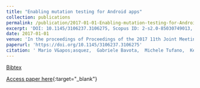 ```yaml
---
title: "Enabling mutation testing for Android apps"
collection: publications
permalink: /publication/2017-01-01-Enabling-mutation-testing-for-Android-apps
excerpt: 'DOI: 10.1145/3106237.3106275, Scopus ID: 2-s2.0-85030749013, Cited by: 18'
date: 2017-01-01
venue: 'In the proceedings of Proceedings of the 2017 11th Joint Meeting on Foundations of Software Engineering, ESEC/FSE 2017, Paderborn, Germany, September 4-8, 2017'
paperurl: 'https://doi.org/10.1145/3106237.3106275'
citation: ' Mario V&apos;asquez,  Gabriele Bavota,  Michele Tufano,  Kevin Moran,  Massimiliano Di,  Christopher Vendome,  Carlos Bernal-C&apos;ardenas,  Denys Poshyvanyk, &quot;Enabling mutation testing for Android apps.&quot; In the proceedings of Proceedings of the 2017 11th Joint Meeting on Foundations of Software Engineering, ESEC/FSE 2017, Paderborn, Germany, September 4-8, 2017, 2017.'
---
```

[Bibtex](https://dblp.org/rec/bib/conf/sigsoft/VasquezBTMPVBP17)

[Access paper here](https://doi.org/10.1145/3106237.3106275){:target="_blank"}

